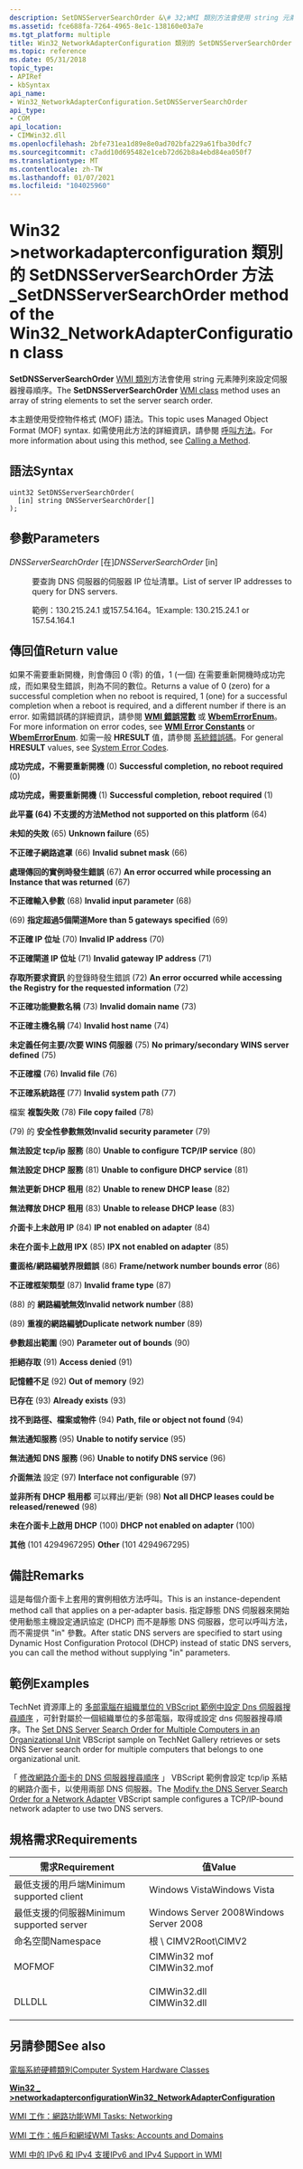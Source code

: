 ```yaml
---
description: SetDNSServerSearchOrder &\# 32;WMI 類別方法會使用 string 元素陣列來設定伺服器搜尋順序。
ms.assetid: fce688fa-7264-4965-8e1c-138160e03a7e
ms.tgt_platform: multiple
title: Win32_NetworkAdapterConfiguration 類別的 SetDNSServerSearchOrder 方法
ms.topic: reference
ms.date: 05/31/2018
topic_type:
- APIRef
- kbSyntax
api_name:
- Win32_NetworkAdapterConfiguration.SetDNSServerSearchOrder
api_type:
- COM
api_location:
- CIMWin32.dll
ms.openlocfilehash: 2bfe731ea1d89e8e0ad702bfa229a61fba30dfc7
ms.sourcegitcommit: c7add10d695482e1ceb72d62b8a4ebd84ea050f7
ms.translationtype: MT
ms.contentlocale: zh-TW
ms.lasthandoff: 01/07/2021
ms.locfileid: "104025960"
---
```

# <a name="setdnsserversearchorder-method-of-the-win32_networkadapterconfiguration-class"></a><span data-ttu-id="5dfd2-103">Win32 >networkadapterconfiguration 類別的 SetDNSServerSearchOrder 方法 \_</span><span class="sxs-lookup"><span data-stu-id="5dfd2-103">SetDNSServerSearchOrder method of the Win32\_NetworkAdapterConfiguration class</span></span>

<span data-ttu-id="5dfd2-104">**SetDNSServerSearchOrder** [WMI 類別](/windows/desktop/WmiSdk/retrieving-a-class)方法會使用 string 元素陣列來設定伺服器搜尋順序。</span><span class="sxs-lookup"><span data-stu-id="5dfd2-104">The **SetDNSServerSearchOrder** [WMI class](/windows/desktop/WmiSdk/retrieving-a-class) method uses an array of string elements to set the server search order.</span></span>

<span data-ttu-id="5dfd2-105">本主題使用受控物件格式 (MOF) 語法。</span><span class="sxs-lookup"><span data-stu-id="5dfd2-105">This topic uses Managed Object Format (MOF) syntax.</span></span> <span data-ttu-id="5dfd2-106">如需使用此方法的詳細資訊，請參閱 [呼叫方法](/windows/desktop/WmiSdk/calling-a-method)。</span><span class="sxs-lookup"><span data-stu-id="5dfd2-106">For more information about using this method, see [Calling a Method](/windows/desktop/WmiSdk/calling-a-method).</span></span>

## <a name="syntax"></a><span data-ttu-id="5dfd2-107">語法</span><span class="sxs-lookup"><span data-stu-id="5dfd2-107">Syntax</span></span>


```mof
uint32 SetDNSServerSearchOrder(
  [in] string DNSServerSearchOrder[]
);
```



## <a name="parameters"></a><span data-ttu-id="5dfd2-108">參數</span><span class="sxs-lookup"><span data-stu-id="5dfd2-108">Parameters</span></span>

<dl> <dt>

<span data-ttu-id="5dfd2-109">*DNSServerSearchOrder* \[在\]</span><span class="sxs-lookup"><span data-stu-id="5dfd2-109">*DNSServerSearchOrder* \[in\]</span></span>
</dt> <dd>

<span data-ttu-id="5dfd2-110">要查詢 DNS 伺服器的伺服器 IP 位址清單。</span><span class="sxs-lookup"><span data-stu-id="5dfd2-110">List of server IP addresses to query for DNS servers.</span></span>

<span data-ttu-id="5dfd2-111">範例：130.215.24.1 或157.54.164。1</span><span class="sxs-lookup"><span data-stu-id="5dfd2-111">Example: 130.215.24.1 or 157.54.164.1</span></span>

</dd> </dl>

## <a name="return-value"></a><span data-ttu-id="5dfd2-112">傳回值</span><span class="sxs-lookup"><span data-stu-id="5dfd2-112">Return value</span></span>

<span data-ttu-id="5dfd2-113">如果不需要重新開機，則會傳回 0 (零) 的值，1 (一個) 在需要重新開機時成功完成，而如果發生錯誤，則為不同的數位。</span><span class="sxs-lookup"><span data-stu-id="5dfd2-113">Returns a value of 0 (zero) for a successful completion when no reboot is required, 1 (one) for a successful completion when a reboot is required, and a different number if there is an error.</span></span> <span data-ttu-id="5dfd2-114">如需錯誤碼的詳細資訊，請參閱 [**WMI 錯誤常數**](/windows/desktop/WmiSdk/wmi-error-constants) 或 [**WbemErrorEnum**](/windows/desktop/api/wbemdisp/ne-wbemdisp-wbemerrorenum)。</span><span class="sxs-lookup"><span data-stu-id="5dfd2-114">For more information on error codes, see [**WMI Error Constants**](/windows/desktop/WmiSdk/wmi-error-constants) or [**WbemErrorEnum**](/windows/desktop/api/wbemdisp/ne-wbemdisp-wbemerrorenum).</span></span> <span data-ttu-id="5dfd2-115">如需一般 **HRESULT** 值，請參閱 [系統錯誤碼](/windows/desktop/Debug/system-error-codes)。</span><span class="sxs-lookup"><span data-stu-id="5dfd2-115">For general **HRESULT** values, see [System Error Codes](/windows/desktop/Debug/system-error-codes).</span></span>

<dl> <dt>

<span data-ttu-id="5dfd2-116">**成功完成，不需要重新開機** (0) </span><span class="sxs-lookup"><span data-stu-id="5dfd2-116">**Successful completion, no reboot required** (0)</span></span>
</dt> <dt>

<span data-ttu-id="5dfd2-117">**成功完成，需要重新開機** (1) </span><span class="sxs-lookup"><span data-stu-id="5dfd2-117">**Successful completion, reboot required** (1)</span></span>
</dt> <dt>

<span data-ttu-id="5dfd2-118">**此平臺 (64) 不支援的方法**</span><span class="sxs-lookup"><span data-stu-id="5dfd2-118">**Method not supported on this platform** (64)</span></span>
</dt> <dt>

<span data-ttu-id="5dfd2-119">**未知的失敗** (65) </span><span class="sxs-lookup"><span data-stu-id="5dfd2-119">**Unknown failure** (65)</span></span>
</dt> <dt>

<span data-ttu-id="5dfd2-120">**不正確子網路遮罩** (66) </span><span class="sxs-lookup"><span data-stu-id="5dfd2-120">**Invalid subnet mask** (66)</span></span>
</dt> <dt>

<span data-ttu-id="5dfd2-121">**處理傳回的實例時發生錯誤** (67) </span><span class="sxs-lookup"><span data-stu-id="5dfd2-121">**An error occurred while processing an Instance that was returned** (67)</span></span>
</dt> <dt>

<span data-ttu-id="5dfd2-122">**不正確輸入參數** (68) </span><span class="sxs-lookup"><span data-stu-id="5dfd2-122">**Invalid input parameter** (68)</span></span>
</dt> <dt>

<span data-ttu-id="5dfd2-123"> (69) **指定超過5個閘道**</span><span class="sxs-lookup"><span data-stu-id="5dfd2-123">**More than 5 gateways specified** (69)</span></span>
</dt> <dt>

<span data-ttu-id="5dfd2-124">**不正確 IP 位址** (70) </span><span class="sxs-lookup"><span data-stu-id="5dfd2-124">**Invalid IP address** (70)</span></span>
</dt> <dt>

<span data-ttu-id="5dfd2-125">**不正確閘道 IP 位址** (71) </span><span class="sxs-lookup"><span data-stu-id="5dfd2-125">**Invalid gateway IP address** (71)</span></span>
</dt> <dt>

<span data-ttu-id="5dfd2-126">**存取所要求資訊** 的登錄時發生錯誤 (72) </span><span class="sxs-lookup"><span data-stu-id="5dfd2-126">**An error occurred while accessing the Registry for the requested information** (72)</span></span>
</dt> <dt>

<span data-ttu-id="5dfd2-127">**不正確功能變數名稱** (73) </span><span class="sxs-lookup"><span data-stu-id="5dfd2-127">**Invalid domain name** (73)</span></span>
</dt> <dt>

<span data-ttu-id="5dfd2-128">**不正確主機名稱** (74) </span><span class="sxs-lookup"><span data-stu-id="5dfd2-128">**Invalid host name** (74)</span></span>
</dt> <dt>

<span data-ttu-id="5dfd2-129">**未定義任何主要/次要 WINS 伺服器** (75) </span><span class="sxs-lookup"><span data-stu-id="5dfd2-129">**No primary/secondary WINS server defined** (75)</span></span>
</dt> <dt>

<span data-ttu-id="5dfd2-130">**不正確檔** (76) </span><span class="sxs-lookup"><span data-stu-id="5dfd2-130">**Invalid file** (76)</span></span>
</dt> <dt>

<span data-ttu-id="5dfd2-131">**不正確系統路徑** (77) </span><span class="sxs-lookup"><span data-stu-id="5dfd2-131">**Invalid system path** (77)</span></span>
</dt> <dt>

<span data-ttu-id="5dfd2-132">檔案 **複製失敗** (78) </span><span class="sxs-lookup"><span data-stu-id="5dfd2-132">**File copy failed** (78)</span></span>
</dt> <dt>

<span data-ttu-id="5dfd2-133"> (79) 的 **安全性參數無效**</span><span class="sxs-lookup"><span data-stu-id="5dfd2-133">**Invalid security parameter** (79)</span></span>
</dt> <dt>

<span data-ttu-id="5dfd2-134">**無法設定 tcp/ip 服務** (80) </span><span class="sxs-lookup"><span data-stu-id="5dfd2-134">**Unable to configure TCP/IP service** (80)</span></span>
</dt> <dt>

<span data-ttu-id="5dfd2-135">**無法設定 DHCP 服務** (81) </span><span class="sxs-lookup"><span data-stu-id="5dfd2-135">**Unable to configure DHCP service** (81)</span></span>
</dt> <dt>

<span data-ttu-id="5dfd2-136">**無法更新 DHCP 租用** (82) </span><span class="sxs-lookup"><span data-stu-id="5dfd2-136">**Unable to renew DHCP lease** (82)</span></span>
</dt> <dt>

<span data-ttu-id="5dfd2-137">**無法釋放 DHCP 租用** (83) </span><span class="sxs-lookup"><span data-stu-id="5dfd2-137">**Unable to release DHCP lease** (83)</span></span>
</dt> <dt>

<span data-ttu-id="5dfd2-138">**介面卡上未啟用 IP** (84) </span><span class="sxs-lookup"><span data-stu-id="5dfd2-138">**IP not enabled on adapter** (84)</span></span>
</dt> <dt>

<span data-ttu-id="5dfd2-139">**未在介面卡上啟用 IPX** (85) </span><span class="sxs-lookup"><span data-stu-id="5dfd2-139">**IPX not enabled on adapter** (85)</span></span>
</dt> <dt>

<span data-ttu-id="5dfd2-140">**畫面格/網路編號界限錯誤** (86) </span><span class="sxs-lookup"><span data-stu-id="5dfd2-140">**Frame/network number bounds error** (86)</span></span>
</dt> <dt>

<span data-ttu-id="5dfd2-141">**不正確框架類型** (87) </span><span class="sxs-lookup"><span data-stu-id="5dfd2-141">**Invalid frame type** (87)</span></span>
</dt> <dt>

<span data-ttu-id="5dfd2-142"> (88) 的 **網路編號無效**</span><span class="sxs-lookup"><span data-stu-id="5dfd2-142">**Invalid network number** (88)</span></span>
</dt> <dt>

<span data-ttu-id="5dfd2-143"> (89) **重複的網路編號**</span><span class="sxs-lookup"><span data-stu-id="5dfd2-143">**Duplicate network number** (89)</span></span>
</dt> <dt>

<span data-ttu-id="5dfd2-144">**參數超出範圍** (90) </span><span class="sxs-lookup"><span data-stu-id="5dfd2-144">**Parameter out of bounds** (90)</span></span>
</dt> <dt>

<span data-ttu-id="5dfd2-145">**拒絕存取** (91) </span><span class="sxs-lookup"><span data-stu-id="5dfd2-145">**Access denied** (91)</span></span>
</dt> <dt>

<span data-ttu-id="5dfd2-146">**記憶體不足** (92) </span><span class="sxs-lookup"><span data-stu-id="5dfd2-146">**Out of memory** (92)</span></span>
</dt> <dt>

<span data-ttu-id="5dfd2-147">**已存在** (93) </span><span class="sxs-lookup"><span data-stu-id="5dfd2-147">**Already exists** (93)</span></span>
</dt> <dt>

<span data-ttu-id="5dfd2-148">**找不到路徑、檔案或物件** (94) </span><span class="sxs-lookup"><span data-stu-id="5dfd2-148">**Path, file or object not found** (94)</span></span>
</dt> <dt>

<span data-ttu-id="5dfd2-149">**無法通知服務** (95) </span><span class="sxs-lookup"><span data-stu-id="5dfd2-149">**Unable to notify service** (95)</span></span>
</dt> <dt>

<span data-ttu-id="5dfd2-150">**無法通知 DNS 服務** (96) </span><span class="sxs-lookup"><span data-stu-id="5dfd2-150">**Unable to notify DNS service** (96)</span></span>
</dt> <dt>

<span data-ttu-id="5dfd2-151">**介面無法** 設定 (97) </span><span class="sxs-lookup"><span data-stu-id="5dfd2-151">**Interface not configurable** (97)</span></span>
</dt> <dt>

<span data-ttu-id="5dfd2-152">**並非所有 DHCP 租用都** 可以釋出/更新 (98) </span><span class="sxs-lookup"><span data-stu-id="5dfd2-152">**Not all DHCP leases could be released/renewed** (98)</span></span>
</dt> <dt>

<span data-ttu-id="5dfd2-153">**未在介面卡上啟用 DHCP** (100) </span><span class="sxs-lookup"><span data-stu-id="5dfd2-153">**DHCP not enabled on adapter** (100)</span></span>
</dt> <dt>

<span data-ttu-id="5dfd2-154">**其他** (101 4294967295) </span><span class="sxs-lookup"><span data-stu-id="5dfd2-154">**Other** (101 4294967295)</span></span>
</dt> </dl>

## <a name="remarks"></a><span data-ttu-id="5dfd2-155">備註</span><span class="sxs-lookup"><span data-stu-id="5dfd2-155">Remarks</span></span>

<span data-ttu-id="5dfd2-156">這是每個介面卡上套用的實例相依方法呼叫。</span><span class="sxs-lookup"><span data-stu-id="5dfd2-156">This is an instance-dependent method call that applies on a per-adapter basis.</span></span> <span data-ttu-id="5dfd2-157">指定靜態 DNS 伺服器來開始使用動態主機設定通訊協定 (DHCP) 而不是靜態 DNS 伺服器，您可以呼叫方法，而不需提供 "in" 參數。</span><span class="sxs-lookup"><span data-stu-id="5dfd2-157">After static DNS servers are specified to start using Dynamic Host Configuration Protocol (DHCP) instead of static DNS servers, you can call the method without supplying "in" parameters.</span></span>

## <a name="examples"></a><span data-ttu-id="5dfd2-158">範例</span><span class="sxs-lookup"><span data-stu-id="5dfd2-158">Examples</span></span>

<span data-ttu-id="5dfd2-159">TechNet 資源庫上的 [多部電腦在組織單位的 VBScript 範例中設定 Dns 伺服器搜尋順序](https://Gallery.TechNet.Microsoft.Com/Set-DNS-Server-Search-6a3e3ede) ，可針對屬於一個組織單位的多部電腦，取得或設定 dns 伺服器搜尋順序。</span><span class="sxs-lookup"><span data-stu-id="5dfd2-159">The [Set DNS Server Search Order for Multiple Computers in an Organizational Unit](https://Gallery.TechNet.Microsoft.Com/Set-DNS-Server-Search-6a3e3ede) VBScript sample on TechNet Gallery retrieves or sets DNS Server search order for multiple computers that belongs to one organizational unit.</span></span>

<span data-ttu-id="5dfd2-160">「 [修改網路介面卡的 DNS 伺服器搜尋順序](https://Gallery.TechNet.Microsoft.Com/7824348c-5a92-42cb-b4e9-ef2187702e02) 」 VBScript 範例會設定 tcp/ip 系結的網路介面卡，以使用兩部 DNS 伺服器。</span><span class="sxs-lookup"><span data-stu-id="5dfd2-160">The [Modify the DNS Server Search Order for a Network Adapter](https://Gallery.TechNet.Microsoft.Com/7824348c-5a92-42cb-b4e9-ef2187702e02) VBScript sample configures a TCP/IP-bound network adapter to use two DNS servers.</span></span>

## <a name="requirements"></a><span data-ttu-id="5dfd2-161">規格需求</span><span class="sxs-lookup"><span data-stu-id="5dfd2-161">Requirements</span></span>



| <span data-ttu-id="5dfd2-162">需求</span><span class="sxs-lookup"><span data-stu-id="5dfd2-162">Requirement</span></span> | <span data-ttu-id="5dfd2-163">值</span><span class="sxs-lookup"><span data-stu-id="5dfd2-163">Value</span></span> |
|-------------------------------------|-----------------------------------------------------------------------------------------|
| <span data-ttu-id="5dfd2-164">最低支援的用戶端</span><span class="sxs-lookup"><span data-stu-id="5dfd2-164">Minimum supported client</span></span><br/> | <span data-ttu-id="5dfd2-165">Windows Vista</span><span class="sxs-lookup"><span data-stu-id="5dfd2-165">Windows Vista</span></span><br/>                                                                |
| <span data-ttu-id="5dfd2-166">最低支援的伺服器</span><span class="sxs-lookup"><span data-stu-id="5dfd2-166">Minimum supported server</span></span><br/> | <span data-ttu-id="5dfd2-167">Windows Server 2008</span><span class="sxs-lookup"><span data-stu-id="5dfd2-167">Windows Server 2008</span></span><br/>                                                          |
| <span data-ttu-id="5dfd2-168">命名空間</span><span class="sxs-lookup"><span data-stu-id="5dfd2-168">Namespace</span></span><br/>                | <span data-ttu-id="5dfd2-169">根 \\ CIMV2</span><span class="sxs-lookup"><span data-stu-id="5dfd2-169">Root\\CIMV2</span></span><br/>                                                                  |
| <span data-ttu-id="5dfd2-170">MOF</span><span class="sxs-lookup"><span data-stu-id="5dfd2-170">MOF</span></span><br/>                      | <dl> <span data-ttu-id="5dfd2-171"><dt>CIMWin32 mof</dt></span><span class="sxs-lookup"><span data-stu-id="5dfd2-171"><dt>CIMWin32.mof</dt></span></span> </dl> |
| <span data-ttu-id="5dfd2-172">DLL</span><span class="sxs-lookup"><span data-stu-id="5dfd2-172">DLL</span></span><br/>                      | <dl> <span data-ttu-id="5dfd2-173"><dt>CIMWin32.dll</dt></span><span class="sxs-lookup"><span data-stu-id="5dfd2-173"><dt>CIMWin32.dll</dt></span></span> </dl> |



## <a name="see-also"></a><span data-ttu-id="5dfd2-174">另請參閱</span><span class="sxs-lookup"><span data-stu-id="5dfd2-174">See also</span></span>

<dl> <dt>

[<span data-ttu-id="5dfd2-175">電腦系統硬體類別</span><span class="sxs-lookup"><span data-stu-id="5dfd2-175">Computer System Hardware Classes</span></span>](computer-system-hardware-classes.md)
</dt> <dt>

[<span data-ttu-id="5dfd2-176">**Win32 \_ >networkadapterconfiguration**</span><span class="sxs-lookup"><span data-stu-id="5dfd2-176">**Win32\_NetworkAdapterConfiguration**</span></span>](win32-networkadapterconfiguration.md)
</dt> <dt>

[<span data-ttu-id="5dfd2-177">WMI 工作：網路功能</span><span class="sxs-lookup"><span data-stu-id="5dfd2-177">WMI Tasks: Networking</span></span>](/windows/desktop/WmiSdk/wmi-tasks--networking)
</dt> <dt>

[<span data-ttu-id="5dfd2-178">WMI 工作：帳戶和網域</span><span class="sxs-lookup"><span data-stu-id="5dfd2-178">WMI Tasks: Accounts and Domains</span></span>](/windows/desktop/WmiSdk/wmi-tasks--accounts-and-domains)
</dt> <dt>

[<span data-ttu-id="5dfd2-179">WMI 中的 IPv6 和 IPv4 支援</span><span class="sxs-lookup"><span data-stu-id="5dfd2-179">IPv6 and IPv4 Support in WMI</span></span>](/windows/desktop/WmiSdk/ipv6-and-ipv4-support-in-wmi)
</dt> </dl>

 

